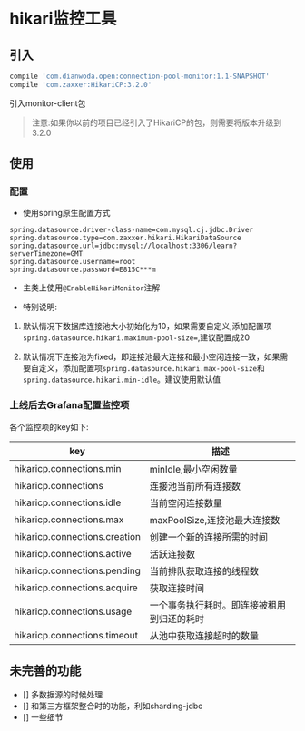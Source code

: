 # hikari监控工具

## 引入

```groovy
compile 'com.dianwoda.open:connection-pool-monitor:1.1-SNAPSHOT'
compile 'com.zaxxer:HikariCP:3.2.0'
```

引入monitor-client包

>注意:如果你以前的项目已经引入了HikariCP的包，则需要将版本升级到3.2.0

## 使用

### 配置

- 使用spring原生配置方式

```properties
spring.datasource.driver-class-name=com.mysql.cj.jdbc.Driver
spring.datasource.type=com.zaxxer.hikari.HikariDataSource
spring.datasource.url=jdbc:mysql://localhost:3306/learn?serverTimezone=GMT
spring.datasource.username=root
spring.datasource.password=E815C***m
```

- 主类上使用`@EnableHikariMonitor`注解

- 特别说明:

1. 默认情况下数据库连接池大小初始化为10，如果需要自定义,添加配置项`spring.datasource.hikari.maximum-pool-size=`,建议配置成20

2. 默认情况下连接池为fixed，即连接池最大连接和最小空闲连接一致，如果需要自定义，添加配置项`spring.datasource.hikari.max-pool-size`和`spring.datasource.hikari.min-idle`。建议使用默认值


### 上线后去Grafana配置监控项

各个监控项的key如下:

| key                      | 描述                                       |
|-------------------------------|--------------------------------------------|
| hikaricp.connections.min      |minIdle,最小空闲数量                       |
| hikaricp.connections          |连接池当前所有连接数                       |
| hikaricp.connections.idle     |当前空闲连接数量                           |
| hikaricp.connections.max      |maxPoolSize,连接池最大连接数               |
| hikaricp.connections.creation |创建一个新的连接所需的时间                 |
| hikaricp.connections.active   |活跃连接数                                 |
| hikaricp.connections.pending  |当前排队获取连接的线程数                   |
| hikaricp.connections.acquire  |获取连接时间                               |
| hikaricp.connections.usage    |一个事务执行耗时。即连接被租用到归还的耗时 |
| hikaricp.connections.timeout  |从池中获取连接超时的数量                   |

## 未完善的功能

- [] 多数据源的时候处理
- [] 和第三方框架整合时的功能，利如sharding-jdbc
- [] 一些细节